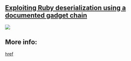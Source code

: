 ## [Exploiting Ruby deserialization using a documented gadget chain](https://portswigger.net/web-security/deserialization/exploiting/lab-deserialization-exploiting-ruby-deserialization-using-a-documented-gadget-chain)

![](https://github.com/nu11secur1ty/PortSwigger-Web-Security-Academy/blob/main/Insecure-deserialization/Exploiting-Ruby-deserialization-using-a-documented-gadget-chain/Docs/Screenshot%202022-06-04%20025123.png)

## More info:
[href](https://www.nu11secur1ty.com/2022/06/portswigger-lab-exploiting-ruby.html)
